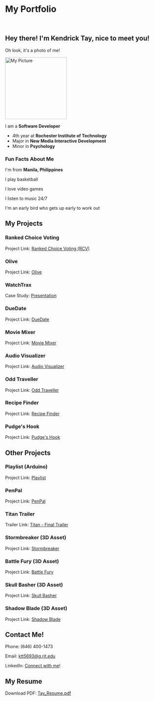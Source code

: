 # My Portfolio

<br>

## Hey there! I'm Kendrick Tay, nice to meet you!

Oh look, it's a photo of me!

<img src="https://user-images.githubusercontent.com/54646752/141914452-d59b3a22-0a04-4971-aed5-f28de2641a07.jpg" alt="My Picture" width="200">

I am a **Software Developer**
- 4th year at **Rochester Institute of Technology**
- Major in **New Media Interactive Development**
- Minor in **Psychology**

### Fun Facts About Me

I'm from **Manila, Philippines**

I play basketball

I love video games

I listen to music 24/7

I'm an early bird who gets up early to work out

## My Projects

### Ranked Choice Voting
Project Link: [Ranked Choice Voting (RCV)][rcv]

### Olive
Project Link: [Olive][olive]

### WatchTrax
Case Study: [Presentation][casestudy]

### DueDate
Project Link: [DueDate][duedate]

### Movie Mixer
Project Link: [Movie Mixer][moviemixer]

### Audio Visualizer
Project Link: [Audio Visualizer][audiovisualizer]

### Odd Traveller
Project Link: [Odd Traveller][oddtraveller]

### Recipe Finder
Project Link: [Recipe Finder][recipefinder]

### Pudge's Hook
Project Link: [Pudge's Hook][pudgehook]

## Other Projects

### Playlist (Arduino)
Project Link: [Playlist][playlist]

### PenPal
Project Link: [PenPal][penpal]

### Titan Trailer
Trailer Link: [Titan - Final Trailer][titantrailer]

### Stormbreaker (3D Asset)
Project Link: [Stormbreaker][stormbreaker]

### Battle Fury (3D Asset)
Project Link: [Battle Fury][battlefury]

### Skull Basher (3D Asset)
Project Link: [Skull Basher][skullbasher]

### Shadow Blade (3D Asset)
Project Link: [Shadow Blade][shadowblade]


## **Contact Me!**
Phone: (646) 400-1473

Email: ktt5693@g.rit.edu

LinkedIn: [Connect with me][linkedin]!

## My Resume
Download PDF: [Tay_Resume.pdf](https://github.com/KendrickTay0617/Kendrick-Tay-Portfolio/files/7559845/Tay_Resume.pdf)



[rcv]: https://g1-rcv01.herokuapp.com/
[olive]: http://ist-solace.main.ad.rit.edu/~ktt5693/iste252/project-2-web-app/
[duedate]: https://kendrick-project-1-final.herokuapp.com/
[moviemixer]: https://people.rit.edu/ktt5693/330/project-3/
[audiovisualizer]: https://people.rit.edu/ktt5693/330/project-2/
[oddtraveller]: https://people.rit.edu/ktt5693/330/project-1/
[recipefinder]: https://people.rit.edu/ktt5693/230/project-2/project-2.html
[pudgehook]: https://people.rit.edu/ktt5693/230/project3/
[casestudy]: https://docs.google.com/presentation/d/1BCYb91O0bPKnnflaRW4__xJMnzU7eNdy/edit?usp=sharing&ouid=108565474062868318203&rtpof=true&sd=true
[playlist]: https://ktt5693projects.wordpress.com/
[penpal]: https://www.figma.com/proto/GNUijZyWBsCRHJUxSSEJAa/Project-1%3A-Prototype?node-id=0%3A1&scaling=scale-down&page-id=0%3A1&starting-point-node-id=3%3A3&show-proto-sidebar=1
[titantrailer]: https://youtu.be/CNdWCUJrT2s
[stormbreaker]: https://sketchfab.com/3d-models/stormbreaker-7d639a23381845b5a1bc4ea423d52cc5
[battlefury]: https://sketchfab.com/3d-models/battle-fury-fe54c9815b1e43a6b8aab44e4d35abf1
[skullbasher]: https://sketchfab.com/3d-models/skull-basher-61d70caa37fb4ceb914026fd7a4c4203
[shadowblade]: https://sketchfab.com/3d-models/shadow-blade-e95166e76b4944848608a2fa5bbd3f58
[linkedin]: https://www.linkedin.com/in/kendrick-rupert-tay/

